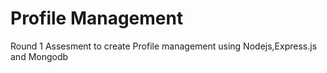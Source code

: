 # Profile Management
Round 1 Assesment to create Profile management using Nodejs,Express.js and Mongodb
